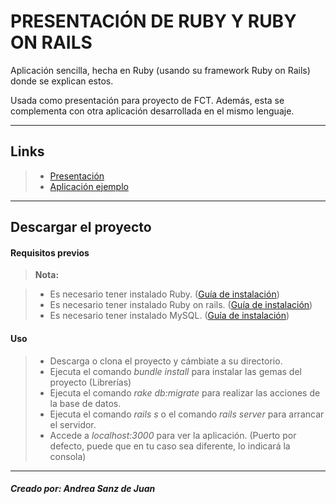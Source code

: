 
PRESENTACIÓN DE RUBY Y RUBY ON RAILS
=

Aplicación sencilla, hecha en Ruby (usando su framework Ruby on Rails) donde se explican estos.

Usada como presentación para proyecto de FCT. Además, esta se complementa con otra aplicación desarrollada en el mismo lenguaje.

----------

Links
-------------

> - [Presentación](https://shielded-tundra-94631.herokuapp.com/)
> - [Aplicación ejemplo](http://petsteam.herokuapp.com/)

----------

Descargar el proyecto
-
#### **Requisitos previos**

> **Nota:**

> - Es necesario tener instalado Ruby.  ([Guía de instalación](https://www.ruby-lang.org/es/documentation/installation/))
> - Es necesario tener instalado Ruby on rails. ([Guía de instalación](http://rubyonrails.org.es/instala.html))
> - Es necesario tener instalado MySQL. ([Guía de instalación](https://dev.mysql.com/doc/refman/5.7/en/installing.html))

#### **Uso**

>- Descarga o clona el proyecto y cámbiate a su directorio.
>- Ejecuta el comando *bundle install* para instalar las gemas del proyecto (Librerías)
>- Ejecuta el comando *rake db:migrate* para realizar las acciones de la base de datos.
>- Ejecuta el comando *rails s* o el comando *rails server* para arrancar el servidor.
>- Accede a *localhost:3000* para ver la aplicación. (Puerto por defecto, puede que en tu caso sea diferente, lo indicará la consola)

----------

##### Creado por: Andrea Sanz de Juan
